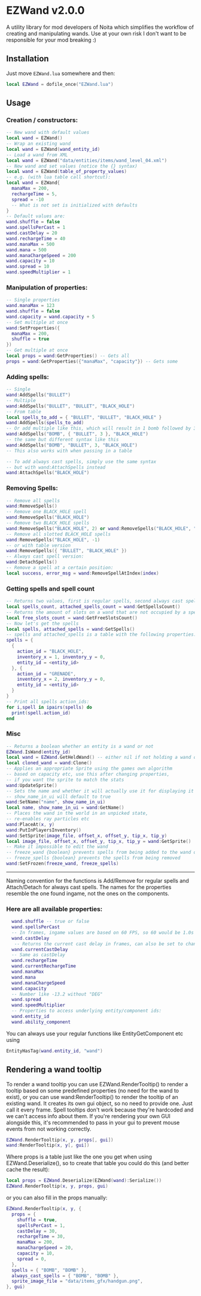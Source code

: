 # EZWand v2.0.0

A utility library for mod developers of Noita which simplifies the workflow of creating and manipulating wands. Use at your own risk I don't want to be responsible for your mod breaking :)

## Installation
Just move `EZWand.lua` somewhere and then:
```lua
local EZWand = dofile_once("EZWand.lua")
```
## Usage
### Creation / constructors:
```lua
-- New wand with default values
local wand = EZWand()
-- Wrap an existing wand
local wand = EZWand(wand_entity_id)
-- Load a wand from XML
local wand = EZWand("data/entities/items/wand_level_04.xml")
-- New wand and set values (notice the {} syntax)
local wand = EZWand(table_of_property_values)
-- e.g. (with lua table call shortcut):
local wand = EZWand{
  manaMax = 200,
  rechargeTime = 5,
  spread = -10
  -- What is not set is initialized with defaults
}
-- Default values are:
wand.shuffle = false
wand.spellsPerCast = 1
wand.castDelay = 20
wand.rechargeTime = 40
wand.manaMax = 500
wand.mana = 500
wand.manaChargeSpeed = 200
wand.capacity = 10
wand.spread = 10
wand.speedMultiplier = 1
```
### Manipulation of properties:
```lua
-- Single properties
wand.manaMax = 123
wand.shuffle = false
wand.capacity = wand.capacity + 5
-- Set multiple at once
wand:SetProperties({
  manaMax = 200,
  shuffle = true
})
-- Get multiple at once
local props = wand:GetProperties() -- Gets all
props = wand:GetProperties({"manaMax", "capacity"}) -- Gets some
```
### Adding spells:
```lua
-- Single
wand:AddSpells("BULLET")
-- Multiple
wand:AddSpells("BULLET", "BULLET", "BLACK_HOLE")
-- From table
local spells_to_add = { "BULLET", "BULLET", "BLACK_HOLE" }
wand:AddSpells(spells_to_add)
-- Or add multiple like this, which will result in 1 bomb followed by 3 bullets and then 1 black hole:
wand:AddSpells("BOMB", { "BULLET", 3 }, "BLACK_HOLE")
-- the same but different syntax like this
wand:AddSpells("BOMB", "BULLET", 3, "BLACK_HOLE")
-- This also works with when passing in a table

-- To add always cast spells, simply use the same syntax
-- but with wand:AttachSpells instead
wand:AttachSpells("BLACK_HOLE")
```
### Removing Spells:
```lua
-- Remove all spells
wand:RemoveSpells()
-- Remove one BLACK_HOLE spell
wand:RemoveSpells("BLACK_HOLE")
-- Remove two BLACK_HOLE spells
wand:RemoveSpells("BLACK_HOLE", 2) or wand:RemoveSpells("BLACK_HOLE", "BLACK_HOLE")
-- Remove all slotted BLACK_HOLE spells
wand:RemoveSpells("BLACK_HOLE", -1)
-- or with table version
wand:RemoveSpells({ "BULLET", "BLACK_HOLE" })
-- Always cast spell version:
wand:DetachSpells()
-- Remove a spell at a certain position:
local success, error_msg = wand:RemoveSpellAtIndex(index)
```
### Getting spells and spell count
```lua
-- Returns two values, first is regular spells, second always cast spells
local spells_count, attached_spells_count = wand:GetSpellsCount()
-- Returns the amount of slots on a wand that are not occupied by a spell
local free_slots_count = wand:GetFreeSlotsCount()
-- Now let's get the spells
local spells, attached_spells = wand:GetSpells()
-- spells and attached_spells is a table with the following properties:
spells = {
  {
    action_id = "BLACK_HOLE",
    inventory_x = 1, inventory_y = 0,
    entity_id = <entity_id>
  }, {
    action_id = "GRENADE",
    inventory_x = 2, inventory_y = 0,
    entity_id = <entity_id>
  }
}
-- Print all spells action_ids:
for i,spell in ipairs(spells) do
  print(spell.action_id)
end
```
### Misc
```lua
-- Returns a boolean whether an entity is a wand or not
EZWand.IsWand(entity_id)
local wand = EZWand.GetHeldWand() -- either nil if not holding a wand or an EZWand object
local cloned_wand = wand:Clone()
-- Applies an appropriate Sprite using the games own algorithm
-- based on capacity etc, use this after changing properties,
-- if you want the sprite to match the stats
wand:UpdateSprite()
-- Sets the name and whether it will actually use it for displaying it in the UI
-- show_name_in_ui will default to true
wand:SetName("name", show_name_in_ui)
local name, show_name_in_ui = wand:GetName()
-- Places the wand in the world in an unpicked state,
-- re-enables ray particles etc
wand:PlaceAt(x, y)
wand:PutInPlayersInventory()
wand:SetSprite(image_file, offset_x, offset_y, tip_x, tip_y)
local image_file, offset_x, offset_y, tip_x, tip_y = wand:GetSprite()
-- Make it impossible to edit the wand
-- freeze_wand {boolean} prevents spells from being added to the wand or moved
-- freeze_spells {boolean} prevents the spells from being removed
wand:SetFrozen(freeze_wand, freeze_spells)
```
***
Naming convention for the functions is Add/Remove for regular spells and Attach/Detach for always cast spells.
The names for the properties resemble the one found ingame, not the ones on the components.
### Here are all available properties:
```lua
  wand.shuffle -- true or false
  wand.spellsPerCast
  -- In frames, ingame values are based on 60 FPS, so 60 would be 1.0s
  wand.castDelay
   -- Returns the current cast delay in frames, can also be set to change the current cast delay
  wand.currentCastDelay
  -- Same as castDelay
  wand.rechargeTime
  wand.currentRechargeTime
  wand.manaMax
  wand.mana
  wand.manaChargeSpeed
  wand.capacity
  -- Number like -13.2 without "DEG"
  wand.spread
  wand.speedMultiplier
  -- Properties to access underlying entity/component ids:
  wand.entity_id
  wand.ability_component
```
You can always use your regular functions like EntityGetComponent etc using
```lua
EntityHasTag(wand.entity_id, "wand")
```
## Rendering a wand tooltip
To render a wand tooltip you can use EZWand.RenderTooltip() to render a tooltip based on some predefined properties (no need for the wand to exist), or you can use
wand:RenderTooltip() to render the tooltip of an existing wand.
It creates its own gui object, so no need to provide one. Just call it every frame.
Spell tooltips don't work because they're hardcoded and we can't access info about them.
If you're rendering your own GUI alongside this, it's recommended to pass in your gui to prevent mouse events from not working correctly.
```lua
EZWand.RenderTooltip(x, y, props[, gui])
wand:RenderTooltip(x, y[, gui])
```
Where props is a table just like the one you get when using EZWand.Deserialize(), so to create that table you could do this (and better cache the result):
```lua
local props = EZWand.Deserialize(EZWand(wand):Serialize())
EZWand.RenderTooltip(x, y, props, gui)
```
or you can also fill in the props manually:
```lua
EZWand.RenderTooltip(x, y, {
  props = {
    shuffle = true,
    spellsPerCast = 1,
    castDelay = 30,
    rechargeTime = 30,
    manaMax = 200,
    manaChargeSpeed = 20,
    capacity = 10,
    spread = 0,
  },
  spells = { "BOMB", "BOMB" },
  always_cast_spells = { "BOMB", "BOMB" },
  sprite_image_file = "data/items_gfx/handgun.png",
}, gui)
```
